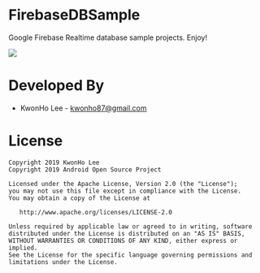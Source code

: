 FirebaseDBSample
============================

Google Firebase Realtime database sample projects.
Enjoy!


![](screenshot.gif)


Developed By
============

 * KwonHo Lee - <kwonho87@gmail.com>



License
=======

    Copyright 2019 KwonHo Lee
    Copyright 2019 Android Open Source Project

    Licensed under the Apache License, Version 2.0 (the "License");
    you may not use this file except in compliance with the License.
    You may obtain a copy of the License at

       http://www.apache.org/licenses/LICENSE-2.0

    Unless required by applicable law or agreed to in writing, software
    distributed under the License is distributed on an "AS IS" BASIS,
    WITHOUT WARRANTIES OR CONDITIONS OF ANY KIND, either express or implied.
    See the License for the specific language governing permissions and
    limitations under the License.
